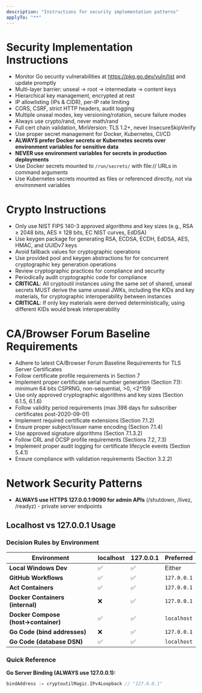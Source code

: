 ```yaml
---
description: "Instructions for security implementation patterns"
applyTo: "**"
---
```

# Security Implementation Instructions

- Monitor Go security vulnerabilities at https://pkg.go.dev/vuln/list and update promptly
- Multi-layer barrier: unseal → root → intermediate → content keys
- Hierarchical key management, encrypted at rest
- IP allowlisting (IPs & CIDR), per-IP rate limiting
- CORS, CSRF, strict HTTP headers, audit logging
- Multiple unseal modes, key versioning/rotation, secure failure modes
- Always use crypto/rand, never math/rand
- Full cert chain validation, MinVersion: TLS 1.2+, never InsecureSkipVerify
- Use proper secret management for Docker, Kubernetes, CI/CD
- **ALWAYS prefer Docker secrets or Kubernetes secrets over environment variables for sensitive data**
- **NEVER use environment variables for secrets in production deployments**
- Use Docker secrets mounted to `/run/secrets/` with file:// URLs in command arguments
- Use Kubernetes secrets mounted as files or referenced directly, not via environment variables

# Crypto Instructions

- Only use NIST FIPS 140-3 approved algorithms and key sizes (e.g., RSA ≥ 2048 bits, AES ≥ 128 bits, EC NIST curves, EdDSA)
- Use keygen package for generating RSA, ECDSA, ECDH, EdDSA, AES, HMAC, and UUIDv7 keys
- Avoid fallback values for cryptographic operations
- Use provided pool and keygen abstractions for for concurrent cryptographic key generation operations
- Review cryptographic practices for compliance and security
- Periodically audit cryptographic code for compliance
- **CRITICAL**: All cryptoutil instances using the same set of shared, unseal secrets MUST derive the same unseal JWKs, including the KIDs and key materials, for cryptographic interoperability between instances
- **CRITICAL**: If only key materials were derived deterministically, using different KIDs would break interoperability

# CA/Browser Forum Baseline Requirements

- Adhere to latest CA/Browser Forum Baseline Requirements for TLS Server Certificates
- Follow certificate profile requirements in Section 7
- Implement proper certificate serial number generation (Section 7.1): minimum 64 bits CSPRNG, non-sequential, >0, <2^159
- Use only approved cryptographic algorithms and key sizes (Section 6.1.5, 6.1.6)
- Follow validity period requirements (max 398 days for subscriber certificates post-2020-09-01)
- Implement required certificate extensions (Section 7.1.2)
- Ensure proper subject/issuer name encoding (Section 7.1.4)
- Use approved signature algorithms (Section 7.1.3.2)
- Follow CRL and OCSP profile requirements (Sections 7.2, 7.3)
- Implement proper audit logging for certificate lifecycle events (Section 5.4.1)
- Ensure compliance with validation requirements (Section 3.2.2)

# Network Security Patterns

- **ALWAYS use HTTPS 127.0.0.1:9090 for admin APIs** (/shutdown, /livez, /readyz) - private server endpoints

## Localhost vs 127.0.0.1 Usage

### Decision Rules by Environment

| Environment | localhost | 127.0.0.1 | Preferred |
|-------------|-----------|-----------|-----------|
| **Local Windows Dev** | ✅ | ✅ | Either |
| **GitHub Workflows** | ✅ | ✅ | `127.0.0.1` |
| **Act Containers** | ✅ | ✅ | `127.0.0.1` |
| **Docker Containers (internal)** | ❌ | ✅ | `127.0.0.1` |
| **Docker Compose (host→container)** | ✅ | ✅ | `localhost` |
| **Go Code (bind addresses)** | ❌ | ✅ | `127.0.0.1` |
| **Go Code (database DSN)** | ✅ | ✅ | `localhost` |

### Quick Reference

**Go Server Binding (ALWAYS use 127.0.0.1):**
```go
bindAddress := cryptoutilMagic.IPv4Loopback // "127.0.0.1"
```
